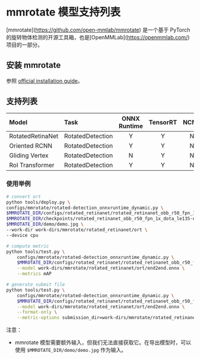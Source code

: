 # mmrotate 模型支持列表

\[mmrotate\](https://github.com/open-mmlab/mmrotate) 是一个基于 PyTorch 的旋转物体检测的开源工具箱，也是\[OpenMMLab\](https://openmmlab.com/) 项目的一部分。

## 安装 mmrotate

参照 [official installation guide](https://mmrotate.readthedocs.io/en/latest/install.html)。

## 支持列表

| Model            | Task             | ONNX Runtime | TensorRT | NCNN | PPLNN | OpenVINO |                                          Model config                                          |
| :--------------- | :--------------- | :----------: | :------: | :--: | :---: | :------: | :--------------------------------------------------------------------------------------------: |
| RotatedRetinaNet | RotatedDetection |      Y       |    Y     |  N   |   N   |    N     | [config](https://github.com/open-mmlab/mmrotate/blob/main/configs/rotated_retinanet/README.md) |
| Oriented RCNN    | RotatedDetection |      Y       |    Y     |  N   |   N   |    N     |   [config](https://github.com/open-mmlab/mmrotate/blob/main/configs/oriented_rcnn/README.md)   |
| Gliding Vertex   | RotatedDetection |      N       |    Y     |  N   |   N   |    N     |  [config](https://github.com/open-mmlab/mmrotate/blob/main/configs/gliding_vertex/README.md)   |
| RoI Transformer  | RotatedDetection |      Y       |    Y     |  N   |   N   |    N     |     [config](https://github.com/open-mmlab/mmrotate/blob/main/configs/roi_trans/README.md)     |

### 使用举例

```bash
# convert ort
python tools/deploy.py \
configs/mmrotate/rotated-detection_onnxruntime_dynamic.py \
$MMROTATE_DIR/configs/rotated_retinanet/rotated_retinanet_obb_r50_fpn_1x_dota_le135.py \
$MMROTATE_DIR/checkpoints/rotated_retinanet_obb_r50_fpn_1x_dota_le135-e4131166.pth \
$MMROTATE_DIR/demo/demo.jpg \
--work-dir work-dirs/mmrotate/rotated_retinanet/ort \
--device cpu

# compute metric
python tools/test.py \
    configs/mmrotate/rotated-detection_onnxruntime_dynamic.py \
    $MMROTATE_DIR/configs/rotated_retinanet/rotated_retinanet_obb_r50_fpn_1x_dota_le135.py \
    --model work-dirs/mmrotate/rotated_retinanet/ort/end2end.onnx \
    --metrics mAP

# generate submit file
python tools/test.py \
    configs/mmrotate/rotated-detection_onnxruntime_dynamic.py \
    $MMROTATE_DIR/configs/rotated_retinanet/rotated_retinanet_obb_r50_fpn_1x_dota_le135.py \
    --model work-dirs/mmrotate/rotated_retinanet/ort/end2end.onnx \
    --format-only \
    --metric-options submission_dir=work-dirs/mmrotate/rotated_retinanet/ort/Task1_results
```

注意：

- mmrotate 模型需要额外输入，但我们无法直接获取它。在导出模型时，可以使用 `$MMROTATE_DIR/demo/demo.jpg` 作为输入。
